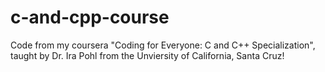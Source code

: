 # c-and-cpp-course
Code from my coursera "Coding for Everyone: C and C++ Specialization", taught by Dr. Ira Pohl from the Unviersity of California, Santa Cruz!
